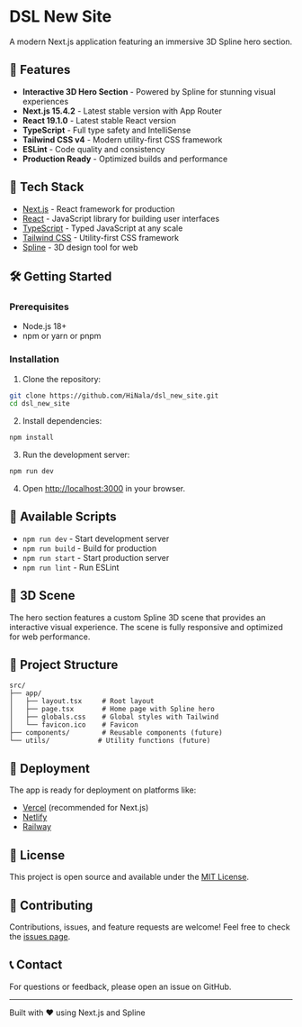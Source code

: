 # DSL New Site

A modern Next.js application featuring an immersive 3D Spline hero section.

## 🌟 Features

- **Interactive 3D Hero Section** - Powered by Spline for stunning visual experiences
- **Next.js 15.4.2** - Latest stable version with App Router
- **React 19.1.0** - Latest stable React version
- **TypeScript** - Full type safety and IntelliSense
- **Tailwind CSS v4** - Modern utility-first CSS framework
- **ESLint** - Code quality and consistency
- **Production Ready** - Optimized builds and performance

## 🚀 Tech Stack

- [Next.js](https://nextjs.org/) - React framework for production
- [React](https://reactjs.org/) - JavaScript library for building user interfaces
- [TypeScript](https://www.typescriptlang.org/) - Typed JavaScript at any scale
- [Tailwind CSS](https://tailwindcss.com/) - Utility-first CSS framework
- [Spline](https://spline.design/) - 3D design tool for web

## 🛠️ Getting Started

### Prerequisites

- Node.js 18+ 
- npm or yarn or pnpm

### Installation

1. Clone the repository:
```bash
git clone https://github.com/HiNala/dsl_new_site.git
cd dsl_new_site
```

2. Install dependencies:
```bash
npm install
```

3. Run the development server:
```bash
npm run dev
```

4. Open [http://localhost:3000](http://localhost:3000) in your browser.

## 📝 Available Scripts

- `npm run dev` - Start development server
- `npm run build` - Build for production
- `npm run start` - Start production server  
- `npm run lint` - Run ESLint

## 🎨 3D Scene

The hero section features a custom Spline 3D scene that provides an interactive visual experience. The scene is fully responsive and optimized for web performance.

## 📁 Project Structure

```
src/
├── app/
│   ├── layout.tsx     # Root layout
│   ├── page.tsx       # Home page with Spline hero
│   ├── globals.css    # Global styles with Tailwind
│   └── favicon.ico    # Favicon
├── components/        # Reusable components (future)
└── utils/            # Utility functions (future)
```

## 🚀 Deployment

The app is ready for deployment on platforms like:

- [Vercel](https://vercel.com/) (recommended for Next.js)
- [Netlify](https://netlify.com/)
- [Railway](https://railway.app/)

## 📄 License

This project is open source and available under the [MIT License](LICENSE).

## 🤝 Contributing

Contributions, issues, and feature requests are welcome! Feel free to check the [issues page](https://github.com/HiNala/dsl_new_site/issues).

## 📞 Contact

For questions or feedback, please open an issue on GitHub.

---

Built with ❤️ using Next.js and Spline
